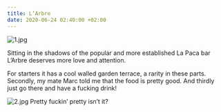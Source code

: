 ```yaml
---
title: L’Arbre
date: 2020-06-24 02:40:00 +02:00
---
```


![1.jpg](/uploads/1.jpg)

Sitting in the shadows of the popular and more established La Paca bar L’Arbre deserves more love and attention.

For starters it has a cool walled garden terrace, a rarity in these parts. Secondly, my mate Marc told me that the food is pretty good. And thirdly just go there and have a fucking drink!

![2.jpg](/uploads/2.jpg)
Pretty fuckin’ pretty isn’t it?
